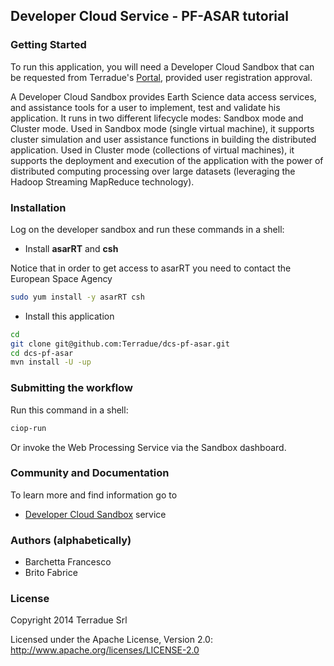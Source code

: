 ## Developer Cloud Service - PF-ASAR tutorial



### Getting Started 

To run this application, you will need a Developer Cloud Sandbox that can be requested from Terradue's [Portal](http://www.terradue.com/partners), provided user registration approval. 

A Developer Cloud Sandbox provides Earth Science data access services, and assistance tools for a user to implement, test and validate his application.
It runs in two different lifecycle modes: Sandbox mode and Cluster mode. 
Used in Sandbox mode (single virtual machine), it supports cluster simulation and user assistance functions in building the distributed application.
Used in Cluster mode (collections of virtual machines), it supports the deployment and execution of the application with the power of distributed computing processing over large datasets (leveraging the Hadoop Streaming MapReduce technology). 

### Installation 

Log on the developer sandbox and run these commands in a shell:

* Install **asarRT** and **csh**

Notice that in order to get access to asarRT you need to contact the European Space Agency

```bash
sudo yum install -y asarRT csh
```

* Install this application

```bash
cd
git clone git@github.com:Terradue/dcs-pf-asar.git
cd dcs-pf-asar
mvn install -U -up
```

### Submitting the workflow

Run this command in a shell:

```bash
ciop-run
```

Or invoke the Web Processing Service via the Sandbox dashboard.

### Community and Documentation

To learn more and find information go to 

* [Developer Cloud Sandbox](http://docs.terradue.com/developer) service 

### Authors (alphabetically)

* Barchetta Francesco
* Brito Fabrice

### License

Copyright 2014 Terradue Srl

Licensed under the Apache License, Version 2.0: http://www.apache.org/licenses/LICENSE-2.0
